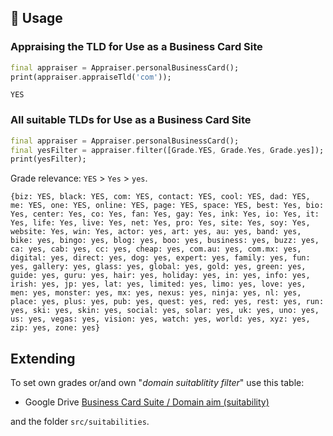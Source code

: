 ## 🚀 Usage

### Appraising the TLD for Use as a Business Card Site

```dart
final appraiser = Appraiser.personalBusinessCard();
print(appraiser.appraiseTld('com'));
```

```text
YES
```

### All suitable TLDs for Use as a Business Card Site

```dart
final appraiser = Appraiser.personalBusinessCard();
final yesFilter = appraiser.filter([Grade.YES, Grade.Yes, Grade.yes]);
print(yesFilter);
```

Grade relevance: `YES` > `Yes` > `yes`.

```text
{biz: YES, black: YES, com: YES, contact: YES, cool: YES, dad: YES, me: YES, one: YES, online: YES, page: YES, space: YES, best: Yes, bio: Yes, center: Yes, co: Yes, fan: Yes, gay: Yes, ink: Yes, io: Yes, it: Yes, life: Yes, live: Yes, net: Yes, pro: Yes, site: Yes, soy: Yes, website: Yes, win: Yes, actor: yes, art: yes, au: yes, band: yes, bike: yes, bingo: yes, blog: yes, boo: yes, business: yes, buzz: yes, ca: yes, cab: yes, cc: yes, cheap: yes, com.au: yes, com.mx: yes, digital: yes, direct: yes, dog: yes, expert: yes, family: yes, fun: yes, gallery: yes, glass: yes, global: yes, gold: yes, green: yes, guide: yes, guru: yes, hair: yes, holiday: yes, in: yes, info: yes, irish: yes, jp: yes, lat: yes, limited: yes, limo: yes, love: yes, men: yes, monster: yes, mx: yes, nexus: yes, ninja: yes, nl: yes, place: yes, plus: yes, pub: yes, quest: yes, red: yes, rest: yes, run: yes, ski: yes, skin: yes, social: yes, solar: yes, uk: yes, uno: yes, us: yes, vegas: yes, vision: yes, watch: yes, world: yes, xyz: yes, zip: yes, zone: yes}
```

## Extending

To set own grades or/and own "_domain suitablitity filter_" use this table:

- Google Drive [Business Card Suite / Domain aim (suitability)](https://docs.google.com/spreadsheets/d/19pdLp-b3vX9dGn3TsSvFMT5G0sdyfOhI6_Bmcdxju-I)

and the folder `src/suitabilities`.

